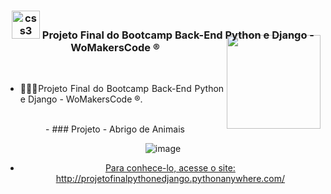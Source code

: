 <div align="center">
<h3><img src="https://i.pinimg.com/originals/e7/26/c7/e726c74ac081eed50feee1433d12c998.gif" alt="css3" width="45"> Projeto Final do Bootcamp Back-End Python e Django - WoMakersCode ®
 
<img align="right" width="150px" style="margin-top:-10px" src="https://user-images.githubusercontent.com/71572039/216510822-39114072-9905-4308-b0ee-3a4bddc8b76f.png">
</div>
</br>
<div align="justify">
 
- 👷🏻‍♀Projeto Final do Bootcamp Back-End Python e Django - WoMakersCode ®.


  
</div>
</br>

<div align="center">
- ### Projeto - Abrigo de Animais

 ![image](https://github.com/GleicianeSilva/projeto-final_python_e_dango/assets/71572039/8a62c259-7543-40c9-b356-411f8e158237)

  
- [Para conhece-lo, acesse o site: ](http://projetofinalpythonedjango.pythonanywhere.com/)http://projetofinalpythonedjango.pythonanywhere.com/
</div>
